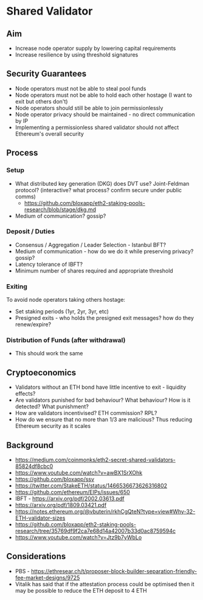 # Shared Validator


## Aim 

+ Increase node operator supply by lowering capital requirements
+ Increase resilience by using threshold signatures

## Security Guarantees

+ Node operators must not be able to steal pool funds
+ Node operators must not be able to hold each other hostage (I want to exit but others don't)
+ Node operators should still be able to join permissionlessly
+ Node operator privacy should be maintained - no direct communication by IP
+ Implementing a permissionless shared validator should not affect Ethereum's overall security

## Process

### Setup

+ What distributed key generation (DKG) does DVT use? Joint-Feldman protocol? (interactive? what process? confirm secure under public comms)
  + https://github.com/bloxapp/eth2-staking-pools-research/blob/stage/dkg.md
+ Medium of communication? gossip?

### Deposit / Duties

+ Consensus / Aggregation / Leader Selection - Istanbul BFT?
+ Medium of communication - how do we do it while preserving privacy? gossip?
+ Latency tolerance of IBFT?
+ Minimum number of shares required and appropriate threshold

### Exiting

To avoid node operators taking others hostage:

+ Set staking periods (1yr, 2yr, 3yr, etc)
+ Presigned exits - who holds the presigned exit messages? how do they renew/expire?

### Distribution of Funds (after withdrawal)

+ This should work the same


## Cryptoeconomics

+ Validators without an ETH bond have little incentive to exit - liquidity effects?
+ Are validators punished for bad behaviour? What behaviour? How is it detected? What punishment?
+ How are validators incentivised? ETH commission? RPL? 
+ How do we ensure that no more than 1/3 are malicious? Thus reducing Ethereum security as it scales


## Background

+ https://medium.com/coinmonks/eth2-secret-shared-validators-85824df8cbc0
+ https://www.youtube.com/watch?v=awBX1SrXOhk
+ https://github.com/bloxapp/ssv
+ https://twitter.com/StakeETH/status/1466536673626316802
+ https://github.com/ethereum/EIPs/issues/650
+ IBFT - https://arxiv.org/pdf/2002.03613.pdf
+ https://arxiv.org/pdf/1809.03421.pdf
+ https://notes.ethereum.org/@vbuterin/rkhCgQteN?type=view#Why-32-ETH-validator-sizes
+ https://github.com/bloxapp/eth2-staking-pools-research/tree/35769df9f2ca7e68d14a42007b33d0ac8759594c
+ https://www.youtube.com/watch?v=Jtz9b7yWbLo


## Considerations

+ PBS - https://ethresear.ch/t/proposer-block-builder-separation-friendly-fee-market-designs/9725
+ Vitalik has said that if the attestation process could be optimised then it may be possible to reduce the ETH deposit to 4 ETH
